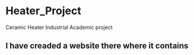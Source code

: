 # Heater_Project
Ceramic Heater Industrial Academic project

## I have creaded a website there where it contains 
